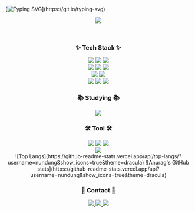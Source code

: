 [![Typing SVG](https://readme-typing-svg.demolab.com/?lines=nundung's+github;)](https://git.io/typing-svg)

<div align="center">
  <header>
    <img
      src="https://capsule-render.vercel.app/api?type=waving&color=gradient&customColorList=0,1,3,4,8,14,15,16,17,18&height=280&width=100%&text=nundung&fontAlignY=40&desc=Tae%20Eun%20Jeong&descAlignY=55&"
    />
  </header>

  <h3>✨ Tech Stack ✨</h3>
  <div>
    <img
      src="https://img.shields.io/badge/javascript-F7DF1E?style=for-the-badge&logo=javascript&logoColor=black"
    />
    <img
      src="https://img.shields.io/badge/typescript-007ACC.svg?style=for-the-badge&logo=typescript&logoColor=white"
    />
    <img
      src="https://img.shields.io/badge/NodeJs-339933?style=for-the-badge&logo=node.js&logoColor=white"
    />
  </div>
  <div>
    <img
      src="https://img.shields.io/badge/Express-000000?style=for-the-badge&logo=Express&logoColor=white"
    />
    <img
      src="https://img.shields.io/badge/html-E34F26?style=for-the-badge&logo=html5&logoColor=white"
    />
    <img
      src="https://img.shields.io/badge/css-1572B6?style=for-the-badge&logo=css3&logoColor=white"
    />
  </div>
  <div>
    <img
      src="https://img.shields.io/badge/PostgreSql-4169E1?style=for-the-badge&logo=postgresql&logoColor=white"
    />
    <img
      src="https://img.shields.io/badge/Redis-DC382D?style=for-the-badge&logo=redis&logoColor=white"
    />
  </div>
  <div>
    <img
      src="https://img.shields.io/badge/Amazon EC2-FF9900?style=for-the-badge&logo=amazonec2&logoColor=white"
    />
    <img
      src="https://img.shields.io/badge/Ubuntu-E95420?style=for-the-badge&logo=ubuntu&logoColor=white"
    />
    <img
      src="https://img.shields.io/badge/amazone S3-569A31?style=for-the-badge&logo=Amazon S3&logoColor=white"
    />
  </div>

  <h3>📚 Studying 📚</h3>
  <div>
    <img
      src="https://img.shields.io/badge/nestjs-E0234E?style=for-the-badge&logo=NestJs&logoColor=white"
    />
  </div>

  <h3>🛠️ Tool 🛠️</h3>
  <div>
    <img
      src="https://img.shields.io/badge/git-F05033.svg?style=for-the-badge&logo=git&logoColor=white"
    />
    <img
      src="https://img.shields.io/badge/github-181717.svg?style=for-the-badge&logo=github&logoColor=white"
    />
    <a href="https://tropical-barracuda-301.notion.site/Taeeun-Jeong-7d1736d958cf4c08a529ad3d1572838d">
      <img
        src="https://img.shields.io/badge/Notion-F3F3F3.svg?style=for-the-badge&logo=notion&logoColor=black"
      />
    </a>
  </div>
  <div>
    <img
      src="https://img.shields.io/badge/VSCode-007ACC.svg?style=for-the-badge&logo=Visual Studio Code&&logoColor=white"
    />
  </div>

<div>
  ![Top
    Langs](https://github-readme-stats.vercel.app/api/top-langs/?username=nundung&show_icons=true&theme=dracula)
  ![Anurag's GitHub
    stats](https://github-readme-stats.vercel.app/api?username=nundung&show_icons=true&theme=dracula)
</div>

  <h3>💌 Contact 💌</h3>
  <div>
    <a href="https://velog.io/@nundung">
      <img
        src="https://img.shields.io/badge/Velog-1EBC8F?style=for-the-badge&logo=velog&logoColor=white"
      />
    </a>
    <a href="mailto:jjy809123@gmail.com">
      <img
        src="https://img.shields.io/badge/jjy809123@gmail.com-D14836?style=for-the-badge&logo=gmail&logoColor=white"
      />
    </a>
    <a href="https://www.instagram.com/deuxte/?next=%2F">
      <img
        src="https://img.shields.io/badge/instagram-E4405F?style=for-the-badge&logo=instagram&logoColor=white"
      />
    </a>
  </div>
</div>

<img />
